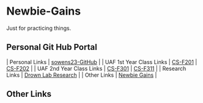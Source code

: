 # Newbie-Gains
 Just for practicing things.

## Personal Git Hub Portal
| Personal Links | [sowens23-GitHub](https://github.com/sowens23) | 
| UAF 1st Year Class Links | [CS-F201](https://github.com/sowens23/CS-F201) | [CS-F202](https://github.com/sowens23/CS-F202) | 
| UAF 2nd Year Class Links | [CS-F301](https://github.com/sowens23/CS-F301) | [CS-F311](https://github.com/sowens23/CS-F311) | 
| Research Links | [Drown Lab Research](https://github.com/sowens23/DevinDrownResearch) | 
| Other Links | [Newbie Gains](https://github.com/sowens23/Newbie-Gains) | 

## Other Links
